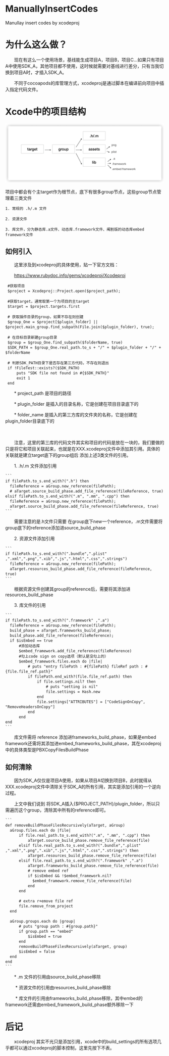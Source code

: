 # ManuallyInsertCodes
Manullay insert codes by xcodeproj

# 为什么这么做？

　　现在有这么一个使用场景，基线能生成项目A，项目B，项目C...如果只有项目A中使用SDK_A，其他项目都不使用，这时候就需要对基线进行差分，只有当我切换到项目A时，才插入SDK_A。

　　不同于cocoapods的库管理方式，xcodeproj是通过脚本在编译前向项目中插入指定代码文件。

# Xcode中的项目结构

   ![target_flow](target_flow.png)

   项目中都会有个主target作为根节点，底下有很多group节点，这些group节点管理着三类文件

    1. 常规的 .h/.m 文件

    2. 资源文件

    3. 库文件，分为静态库.a文件、动态库.framework文件、阉割版的动态库embed framework文件

## 如何引入

　　这里涉及到xcodeproj的具体使用，贴一下官方文档：

　　https://www.rubydoc.info/gems/xcodeproj/Xcodeproj

   ```
    #获取项目
    $project = Xcodeproj::Project.open($project_path);

    #获取target，通常取第一个为项目的主target
    $target = $project.targets.first

    # 获取插件目录的group，如果不存在则创建
    $group_One = $project[$plugin_folder] || $project.main_group.find_subpath(File.join($plugin_folder), true);

    # 在目标目录新建group目录
    $group = $group_One.find_subpath($folderName, true)
    $SDK_PATH = $group_One.real_path.to_s + "/" + $plugin_folder + "/" + $folderName

    # 判断SDK_PATH目录下是否存在第三方代码，不存在则退出
    if !FileTest::exists?($SDK_PATH)
        puts "SDK file not found in #{$SDK_PATH}"
        exit 1
    end
   ```
　　* project_path 是项目的路径

　　* plugin_folder 是插入的目录名称，它是创建在项目目录底下的

　　* folder_name 是插入的第三方库的文件夹的名称，它是创建在plugin_folder目录底下的

　　

　　注意，这里的第三库的代码文件其实和项目的代码是放在一块的，我们要做的只是将它和项目关联起来，也就是在XXX.xcodeproj文件中添加其引用。具体的关联就是建立target底下的group组后 添加上述3类文件的引用。

　　1. .h/.m 文件添加引用

    ```
    if filePath.to_s.end_with?(".h") then
      fileReference = aGroup.new_reference(filePath);
      # aTarget.source_build_phase.add_file_reference(fileReference, true)
    elsif filePath.to_s.end_with?(".m", ".mm", ".cpp") then
      fileReference = aGroup.new_reference(filePath);
      aTarget.source_build_phase.add_file_reference(fileReference, true)
    ```
 　　需要注意的是.h文件只需要 在group底下new一个reference，.m文件需要将group底下的reference添加进source_build_phase

　　2. 资源文件添加引用

    ```
    if filePath.to_s.end_with?(".bundle",".plist" ,".xml",".png",".xib",".js",".html",".css",".strings")
      fileReference = aGroup.new_reference(filePath);
      aTarget.resources_build_phase.add_file_reference(fileReference, true)
    ```
 　　根据资源文件创建其group的reference后，需要将其添加进resources_build_phase

　　3. 库文件的引用

    ```
    if filePath.to_s.end_with?(".framework" ,".a")
      fileReference = aGroup.new_reference(filePath);
      build_phase = aTarget.frameworks_build_phase;
      build_phase.add_file_reference(fileReference);
      if $isEmbed == true
          #添加动态库
          $embed_framework.add_file_reference(fileReference)
          #勾上code sign on copy选项（默认是没勾上的）
          $embed_framework.files.each do |file|
              # puts "entry filePath : #{filePath} fileRef path : #{file.file_ref.path}"
              if filePath.end_with?(file.file_ref.path) then
                  if file.settings.nil? then
                      # puts "setting is nil"
                      file.settings = Hash.new
                  end
                  file.settings["ATTRIBUTES"] = ["CodeSignOnCopy", "RemoveHeadersOnCopy"]
              end
          end
    end
    ```
 　　库文件需将 reference 添加进frameworks_build_phase，如果是embed framework还需将其添加进embed_frameworks_build_phase，其在xcodeproj中的具体类型是PBXCopyFilesBuildPhase



## 如何清除

　　因为SDK_A仅仅是项目A使用，如果从项目A切换到项目B，此时就得从XXX.xcodeproj文件中清除关于SDK_A的所有引用，其实是添加引用的一个逆向过程。

　　上文中我们说到 将SDK_A插入{$PROJECT_PATH}/plugin_folder，所以只需遍历这个group，清除其中所有的reference即可。

    ```
    def removeBuildPhaseFilesRecursively(aTarget, aGroup)
      aGroup.files.each do |file|
          if file.real_path.to_s.end_with?(".m", ".mm", ".cpp") then
              aTarget.source_build_phase.remove_file_reference(file)
          elsif file.real_path.to_s.end_with?(".bundle",".plist" ,".xml",".png",".xib",".js",".html",".css",".strings") then
              aTarget.resources_build_phase.remove_file_reference(file)
          elsif file.real_path.to_s.end_with?(".framework" ,".a")
              aTarget.frameworks_build_phase.remove_file_reference(file)
              # remove embed ref
              if $isEmbed && !$embed_framework.nil?
                $embed_framework.remove_file_reference(file)
              end
          end

          # extra r+emove file ref
          file.remove_from_project
      end

      aGroup.groups.each do |group|
          # puts "group path : #{group.path}"
          if group.path == "embed"
              $isEmbed = true
          end
          removeBuildPhaseFilesRecursively(aTarget, group)
          $isEmbed = false
      end
    end
    ```
 　　* .m 文件的引用由source_build_phase移除

　　 * 资源文件的引用由resources_build_phase移除

　　 * 库文件的引用由frameworks_build_phase移除，其中embed的framework还需由embed_framework_build_phase额外移除一下

# 后记

　　xcodeproj 其实不光只是添加引用，xcode中的build_settings的所有选项几乎都可以通过xcodeproj的脚本控制，这里先按下不表。
